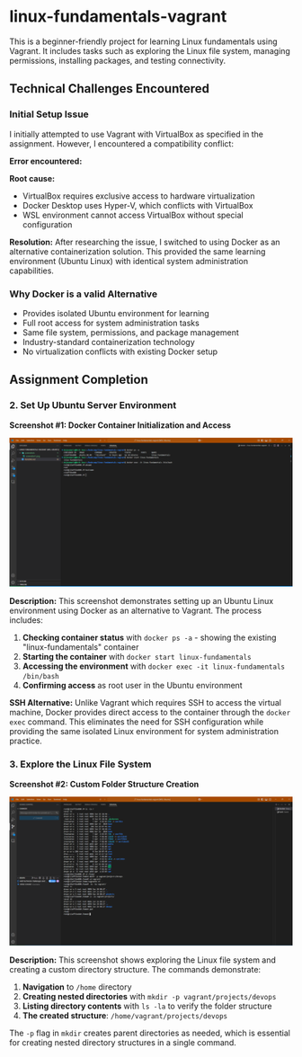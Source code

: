 # linux-fundamentals-vagrant
This is a beginner-friendly project for learning Linux fundamentals using Vagrant. It includes tasks such as exploring the Linux file system, managing permissions, installing packages, and testing connectivity. 


## Technical Challenges Encountered

### Initial Setup Issue
I initially attempted to use Vagrant with VirtualBox as specified in the assignment. However, I encountered a compatibility conflict:

**Error encountered:**

**Root cause:**
- VirtualBox requires exclusive access to hardware virtualization
- Docker Desktop uses Hyper-V, which conflicts with VirtualBox
- WSL environment cannot access VirtualBox without special configuration

**Resolution:**
After researching the issue, I switched to using Docker as an alternative containerization solution. This provided the same learning environment (Ubuntu Linux) with identical system administration capabilities.

### Why Docker is a valid Alternative
- Provides isolated Ubuntu environment for learning
- Full root access for system administration tasks
- Same file system, permissions, and package management
- Industry-standard containerization technology
- No virtualization conflicts with existing Docker setup

## Assignment Completion

### 2. Set Up Ubuntu Server Environment

**Screenshot #1: Docker Container Initialization and Access**

![Docker Container Setup](screenshots/screenshot1.png)

**Description:**
This screenshot demonstrates setting up an Ubuntu Linux environment using Docker as an alternative to Vagrant. The process includes:

1. **Checking container status** with `docker ps -a` - showing the existing "linux-fundamentals" container
2. **Starting the container** with `docker start linux-fundamentals` 
3. **Accessing the environment** with `docker exec -it linux-fundamentals /bin/bash`
4. **Confirming access** as root user in the Ubuntu environment

**SSH Alternative:** Unlike Vagrant which requires SSH to access the virtual machine, Docker provides direct access to the container through the `docker exec` command. This eliminates the need for SSH configuration while providing the same isolated Linux environment for system administration practice.

### 3. Explore the Linux File System

**Screenshot #2: Custom Folder Structure Creation**

![Linux Directory Structure](screenshots/screenshot2.png)

**Description:**
This screenshot shows exploring the Linux file system and creating a custom directory structure. The commands demonstrate:

1. **Navigation** to `/home` directory
2. **Creating nested directories** with `mkdir -p vagrant/projects/devops`
3. **Listing directory contents** with `ls -la` to verify the folder structure
4. **The created structure**: `/home/vagrant/projects/devops`

The `-p` flag in `mkdir` creates parent directories as needed, which is essential for creating nested directory structures in a single command.

